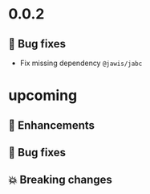 # 0.0.2

## :bug: Bug fixes

- Fix missing dependency `@jawis/jabc`

# upcoming

## :tada: Enhancements

## :bug: Bug fixes

## :boom: Breaking changes

